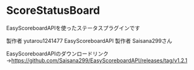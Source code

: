 # ScoreStatusBoard
EasyScoreboardAPIを使ったステータスプラグインです

製作者 yutarou1241477
EasyScoreboardAPI 製作者 Saisana299さん

EasyScoreboardAPIのダウンロードリンク→https://github.com/Saisana299/EasyScoreboardAPI/releases/tag/v1.2.1
